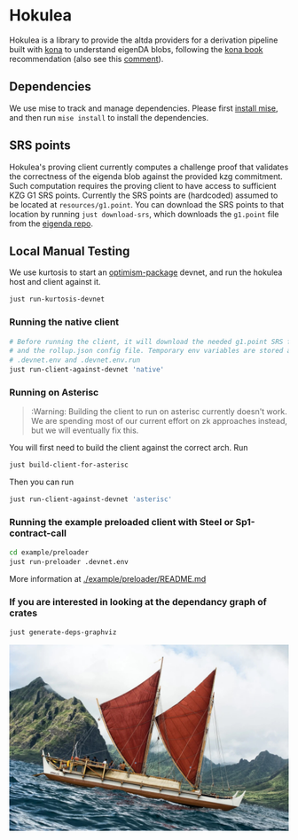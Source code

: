 # Hokulea

Hokulea is a library to provide the altda providers for a derivation pipeline built with [kona](https://github.com/anton-rs/kona) to understand eigenDA blobs, following the [kona book](https://op-rs.github.io/kona/protocol/derive/providers.html#implementing-a-custom-data-availability-provider) recommendation (also see this [comment](https://github.com/anton-rs/kona/pull/862#issuecomment-2515038089)).

## Dependencies

We use mise to track and manage dependencies. Please first [install mise](https://mise.jdx.dev/getting-started.html), and then run `mise install` to install the dependencies.

## SRS points
Hokulea's proving client currently computes a challenge proof that validates the correctness of the eigenda blob against the provided kzg commitment. Such computation requires the proving client to have access to sufficient KZG G1 SRS points. Currently the SRS points are (hardcoded) assumed to be located at `resources/g1.point`. You can download the SRS points to that location by running `just download-srs`, which downloads the `g1.point` file from the [eigenda repo](https://github.com/Layr-Labs/eigenda-proxy/tree/main/resources).

## Local Manual Testing

We use kurtosis to start an [optimism-package](https://github.com/ethpandaops/optimism-package/tree/main) devnet, and run the hokulea host and client against it.

```bash
just run-kurtosis-devnet
```

### Running the native client

```bash
# Before running the client, it will download the needed g1.point SRS file
# and the rollup.json config file. Temporary env variables are stored at
# .devnet.env and .devnet.env.run
just run-client-against-devnet 'native'
```

### Running on Asterisc

> :Warning: Building the client to run on asterisc currently doesn't work. We are spending most of our current effort on zk approaches instead, but we will eventually fix this.

You will first need to build the client against the correct arch. Run
```bash
just build-client-for-asterisc
```
Then you can run
```bash
just run-client-against-devnet 'asterisc'
```

### Running the example preloaded client with Steel or Sp1-contract-call
```bash
cd example/preloader
just run-preloader .devnet.env
```

More information at [./example/preloader/README.md](./example/preloader/README.md)

### If you are interested in looking at the dependancy graph of crates
```bash
just generate-deps-graphviz
```


![](./hokulea.jpeg)
